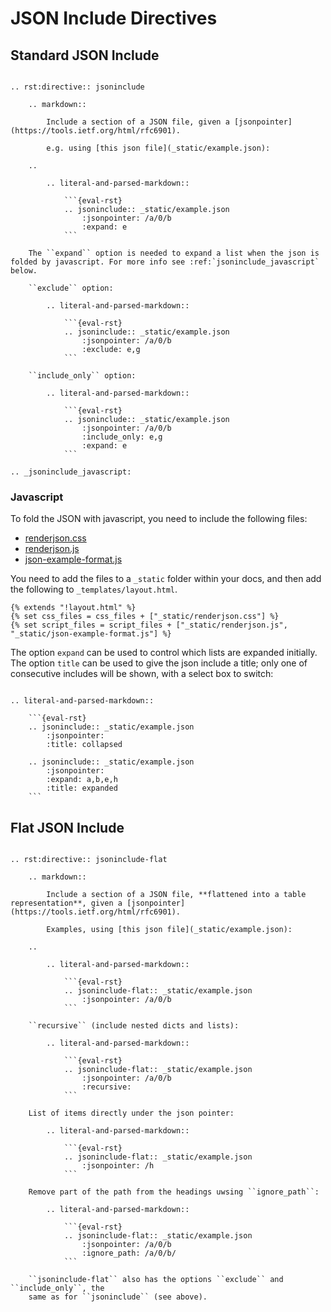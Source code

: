 # JSON Include Directives

## Standard JSON Include

`````{eval-rst}

.. rst:directive:: jsoninclude

    .. markdown::

        Include a section of a JSON file, given a [jsonpointer](https://tools.ietf.org/html/rfc6901).
        
        e.g. using [this json file](_static/example.json):

    ..

        .. literal-and-parsed-markdown::
            
            ```{eval-rst}
            .. jsoninclude:: _static/example.json
                :jsonpointer: /a/0/b
                :expand: e
            ```

    The ``expand`` option is needed to expand a list when the json is folded by javascript. For more info see :ref:`jsoninclude_javascript` below.

    ``exclude`` option:

        .. literal-and-parsed-markdown::
            
            ```{eval-rst}
            .. jsoninclude:: _static/example.json
                :jsonpointer: /a/0/b
                :exclude: e,g
            ```

    ``include_only`` option:

        .. literal-and-parsed-markdown::
            
            ```{eval-rst}
            .. jsoninclude:: _static/example.json
                :jsonpointer: /a/0/b
                :include_only: e,g
                :expand: e
            ```

.. _jsoninclude_javascript:
`````
### Javascript

To fold the JSON with javascript, you need to include  the following files:

* [renderjson.css](https://github.com/OpenDataServices/sphinxcontrib-opendataservices/blob/master/docs/_static/renderjson.css)
* [renderjson.js](https://github.com/OpenDataServices/sphinxcontrib-opendataservices/blob/master/docs/_static/renderjson.js)
* [json-example-format.js](https://github.com/OpenDataServices/sphinxcontrib-opendataservices/blob/master/docs/_static/json-example-format.js)

You need to add the files to a `_static` folder within your docs, and then add the following to `_templates/layout.html`.

```
{% extends "!layout.html" %}
{% set css_files = css_files + ["_static/renderjson.css"] %}
{% set script_files = script_files + ["_static/renderjson.js", "_static/json-example-format.js"] %}
```

The option `expand` can be used to control which lists are expanded initially. The option `title` can be used to give the json include a title; only one of consecutive includes will be shown, with a select box to switch:

`````{eval-rst}

.. literal-and-parsed-markdown::

    ```{eval-rst}
    .. jsoninclude:: _static/example.json
        :jsonpointer: 
        :title: collapsed

    .. jsoninclude:: _static/example.json
        :jsonpointer: 
        :expand: a,b,e,h
        :title: expanded
    ```

`````

## Flat JSON Include

`````{eval-rst}

.. rst:directive:: jsoninclude-flat

    .. markdown::

        Include a section of a JSON file, **flattened into a table representation**, given a [jsonpointer](https://tools.ietf.org/html/rfc6901).
        
        Examples, using [this json file](_static/example.json):

    ..

        .. literal-and-parsed-markdown::
            
            ```{eval-rst}
            .. jsoninclude-flat:: _static/example.json
                :jsonpointer: /a/0/b
            ```

    ``recursive`` (include nested dicts and lists):

        .. literal-and-parsed-markdown::
            
            ```{eval-rst}
            .. jsoninclude-flat:: _static/example.json
                :jsonpointer: /a/0/b
                :recursive:
            ```

    List of items directly under the json pointer:

        .. literal-and-parsed-markdown::

            ```{eval-rst}
            .. jsoninclude-flat:: _static/example.json
                :jsonpointer: /h
            ```

    Remove part of the path from the headings uwsing ``ignore_path``:

        .. literal-and-parsed-markdown::
            
            ```{eval-rst}
            .. jsoninclude-flat:: _static/example.json
                :jsonpointer: /a/0/b
                :ignore_path: /a/0/b/
            ```

    ``jsoninclude-flat`` also has the options ``exclude`` and ``include_only``, the
    same as for ``jsoninclude`` (see above).

`````
